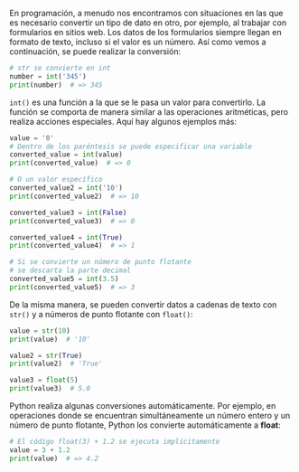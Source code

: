 
En programación, a menudo nos encontramos con situaciones en las que es necesario convertir un tipo de dato en otro, por ejemplo, al trabajar con formularios en sitios web. Los datos de los formularios siempre llegan en formato de texto, incluso si el valor es un número. Así como vemos a continuación, se puede realizar la conversión:

```python
# str se convierte en int
number = int('345')
print(number)  # => 345
```

`int()` es una función a la que se le pasa un valor para convertirlo. La función se comporta de manera similar a las operaciones aritméticas, pero realiza acciones especiales. Aquí hay algunos ejemplos más:

```python
value = '0'
# Dentro de los paréntesis se puede especificar una variable
converted_value = int(value)
print(converted_value)  # => 0

# O un valor específico
converted_value2 = int('10')
print(converted_value2)  # => 10

converted_value3 = int(False)
print(converted_value3)  # => 0

converted_value4 = int(True)
print(converted_value4)  # => 1

# Si se convierte un número de punto flotante
# se descarta la parte decimal
converted_value5 = int(3.5)
print(converted_value5)  # => 3
```


De la misma manera, se pueden convertir datos a cadenas de texto con `str()` y a números de punto flotante con `float()`:

```python
value = str(10)
print(value)  # '10'

value2 = str(True)
print(value2)  # 'True'

value3 = float(5)
print(value3)  # 5.0
```

Python realiza algunas conversiones automáticamente. Por ejemplo, en operaciones donde se encuentran simultáneamente un número entero y un número de punto flotante, Python los convierte automáticamente a **float**:

```python
# El código float(3) + 1.2 se ejecuta implícitamente
value = 3 + 1.2
print(value)  # => 4.2
```
